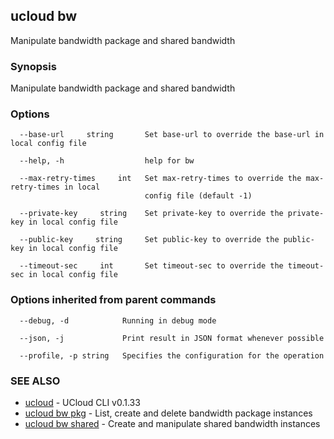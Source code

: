 ## ucloud bw

Manipulate bandwidth package and shared bandwidth

### Synopsis

Manipulate bandwidth package and shared bandwidth

### Options

```
  --base-url     string       Set base-url to override the base-url in local config file 

  --help, -h                  help for bw 

  --max-retry-times     int   Set max-retry-times to override the max-retry-times in local
                              config file (default -1) 

  --private-key     string    Set private-key to override the private-key in local config file 

  --public-key     string     Set public-key to override the public-key in local config file 

  --timeout-sec     int       Set timeout-sec to override the timeout-sec in local config file 

```

### Options inherited from parent commands

```
  --debug, -d            Running in debug mode 

  --json, -j             Print result in JSON format whenever possible 

  --profile, -p string   Specifies the configuration for the operation 

```

### SEE ALSO

* [ucloud](cli/cmd/ucloud)	 - UCloud CLI v0.1.33
* [ucloud bw pkg](cli/cmd/ucloud/bw/pkg)	 - List, create and delete bandwidth package instances
* [ucloud bw shared](cli/cmd/ucloud/bw/shared)	 - Create and manipulate shared bandwidth instances

